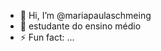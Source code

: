 - 👋 Hi, I’m @mariapaulaschmeing
- 🌱 estudante do ensino médio 
- ⚡ Fun fact: ...

<!---
mariapaulaschmeing/mariapaulaschmeing is a ✨ special ✨ repository because its `README.md` (this file) appears on your GitHub profile.
You can click the Preview link to take a look at your changes.
--->
